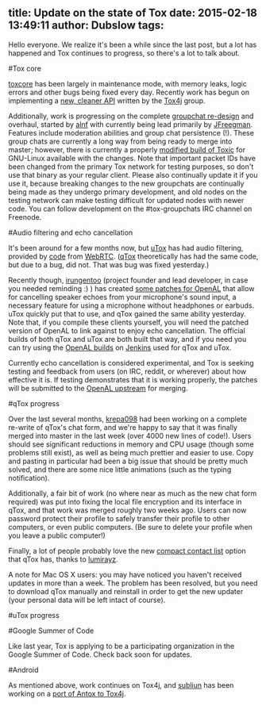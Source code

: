 title: Update on the state of Tox
date: 2015-02-18 13:49:11
author: Dubslow
tags:
---

Hello everyone. We realize it's been a while since the last post, but a lot has
happened and Tox continues to progress, so there's a lot to talk about.

#Tox core

[toxcore](https://github.com/irungentoo) has been largely in maintenance mode,
with memory leaks, logic errors and other bugs being fixed every day. Recently
work has begun on implementing a [new, cleaner API](https://github.com/irungentoo/toxcore/tree/new_api)
written by the [Tox4j](https://github.com/sonOfRa/tox4j) group.

Additionally, work is progressing on the complete [groupchat re-design](https://github.com/JFreegman/toxcore)
and overhaul, started by [alnf](https://github.com/alnf) with currently being
lead primarily by [JFreegman](https://github.com/JFreegman). Features include moderation
abilities and group chat persistence (!). These group chats are currently a long
way from being ready to merge into master; however, there is currently a properly
[modified build of Toxic](https://jenkins.libtoxcore.so/job/toxic_linux_beta/lastSuccessfulBuild/artifact/toxic)
for GNU-Linux available with the changes. Note that important packet IDs have been changed
from the primary Tox network for testing purposes, so don't use that binary as your regular
client. Please also continually update it if you use it, because breaking changes
to the new groupchats are continually being made as they undergo primary
development, and old nodes on the testing network can make testing difficult for
updated nodes with newer code. You can follow development on the #tox-groupchats
IRC channel on Freenode.

#Audio filtering and echo cancellation

It's been around for a few months now, but [uTox](https://github.com/notsecure/uTox)
has had audio filtering, provided by [code](https://github.com/irungentoo/filter_audio) from [WebRTC](https://code.google.com/p/webrtc/).
([qTox](https://github.com/tux3/qTox) theoretically has had the same code, but due
to a bug, did not. That was bug was fixed yesterday.)

Recently though, [irungentoo](https://github.com/irungentoo) (project founder and
lead developer, in case you needed reminding :) ) has created [some patches for
OpenAL](https://github.com/irungentoo/openal-soft-tox)
that allow for cancelling speaker echoes from your microphone's sound input, a
necessary feature for using a microphone without headphones or earbuds. uTox
quickly put that to use, and qTox gained the same ability yesterday. Note that,
if you compile these clients yourself, you will need the patched version of OpenAL
to link against to enjoy echo cancellation. The official builds of both qTox and uTox
are both built that way, and if you need you can try using the [OpenAL builds](https://jenkins.libtoxcore.so/search/?q=openal)
on [Jenkins](https://jenkins.libtoxcore.so/) used for qTox and uTox.

Currently echo cancellation is considered experimental, and Tox is seeking testing
and feedback from users (on IRC, reddit, or wherever) about how effective it is.
If testing demonstrates that it is working properly, the patches will be submitted
to the [OpenAL upstream](https://github.com/kcat/openal-soft) for merging.

#qTox progress

Over the last several months, [krepa098](https://github.com/krepa098) had been working
on a complete re-write of qTox's chat form, and we're happy to say that it was finally
merged into master in the last week (over 4000 new lines of code!). Users should
see significant reductions in memory and CPU usage (though some problems still
exist), as well as being much prettier and easier to use. Copy and pasting in
particular had been a big issue that should be pretty much solved, and there are
some nice little animations (such as the typing notification).

Additionally, a fair bit of work (no where near as much as the new chat form required)
was put into fixing the local file encryption and its interface in qTox, and that
work was merged roughly two weeks ago. Users can now password protect their
profile to safely transfer their profile to other computers, or even public computers.
(Be sure to delete your profile when you leave a public computer!)

Finally, a lot of people probably love the new [compact contact list](http://i.imgur.com/tmX8z9s.png)
option that qTox has, thanks to [lumirayz](https://github.com/lumirayz).

A note for Mac OS X users: you may have noticed you haven't received updates in more
than a week. The problem has been resolved, but you need to download qTox manually
and reinstall in order to get the new updater (your personal data will be left intact of course).

#uTox progress

#Google Summer of Code

Like last year, Tox is applying to be a participating organization in the Google Summer of Code.
Check back soon for updates.

#Android

As mentioned above, work continues on Tox4j, and [subliun](https://github.com/subliun)
has been working on a [port of Antox to Tox4j](https://github.com/subliun/Antox).
